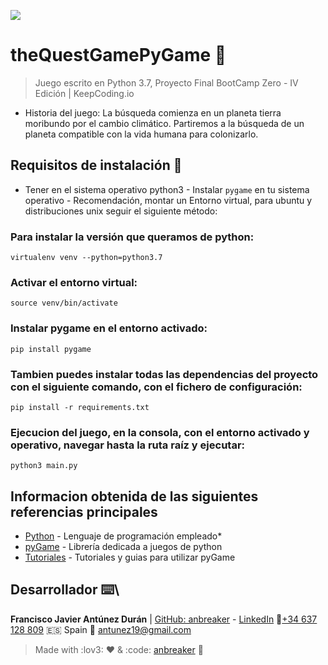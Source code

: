 ![](https://keepcoding.io/es/wp-content/uploads/sites/4/2018/02/KeepCoding-Logo-820x400.png)

# theQuestGamePyGame 🚀

> Juego escrito en Python 3.7, Proyecto Final BootCamp Zero - IV Edición | KeepCoding.io

-   Historia del juego: La búsqueda comienza en un planeta tierra moribundo por el cambio climático. Partiremos a la búsqueda de un planeta compatible con la vida humana para colonizarlo.

## Requisitos de instalación 🔧

-   Tener en el sistema operativo python3 - Instalar `pygame` en tu sistema operativo - Recomendación, montar un Entorno virtual, para ubuntu y distribuciones unix seguir el siguiente método:

### Para instalar la versión que queramos de python:

    virtualenv venv --python=python3.7

### Activar el entorno virtual:

    source venv/bin/activate

### Instalar pygame en el entorno activado:

    pip install pygame

### Tambien puedes instalar todas las dependencias del proyecto con el siguiente comando, con el fichero de configuración:

    pip install -r requirements.txt

### Ejecucion del juego, en la consola, con el entorno activado y operativo, navegar hasta la ruta raíz y ejecutar:

    python3 main.py

## Informacion obtenida de las siguientes referencias principales

-   [Python](https://www.python.org/) - Lenguaje de programación empleado\* 
-   [pyGame](https://www.pygame.org/docs/) - Librería dedicada a juegos de python
-   [Tutoriales](https://techwithtim.net/tutorials/game-development-with-python/pygame-tutorial/pygame-tutorial-movement/) - Tutoriales y guias para utilizar pyGame

## Desarrollador ⌨️\

**Francisco Javier Antúnez Durán** | [GitHub: anbreaker](https://github.com/anbreaker) - [LinkedIn](https://www.linkedin.com/in/francisco-javier-ant%C3%BAnez-dur%C3%A1n-67319a6a/)
📱[+34 637 128 809](+34637128809) :es: Spain
📧 antunez19@gmail.com

> Made with :lov3: ❤️ & :code: [anbreaker](https://github.com/anbreaker) 🚀
